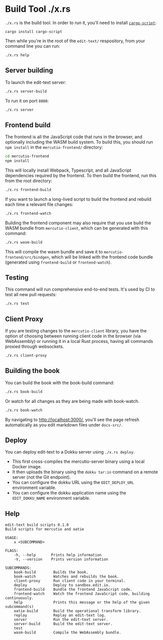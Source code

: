 # Build Tool ./x.rs

`./x.rs` is the build tool. In order to run it, you'll need to install [`cargo-script`](https://github.com/DanielKeep/cargo-script):

```
cargo install cargo-script
```

Then while you're in the root of the `edit-text/` respository, from your command line you can run:

```sh
./x.rs help
```

## Server building

To launch the edit-text server:

```sh
./x.rs server-build
```

To run it on port `8000`:

```sh
./x.rs server
```

## Frontend build

The frontend is all the JavaScript code that runs in the browser, and optionally including the WASM build system. To build this, you should run `npm install` in the `mercutio-frontend/` directory:

```sh
cd mercutio-frontend
npm install
```

This will locally install Webpack, Typescript, and all JavaScript dependencies required by the frontend. To then build the frontend, run this from the root directory:

```sh
./x.rs frontend-build
```

If you want to launch a long-lived script to build the frontend and rebuild each time a relevant file changes:

```sh
./x.rs frontend-watch
```

Building the frontend component may also require that you use build the WASM bundle from `mercutio-client`, which can be generated with this command:

```sh
./x.rs wasm-build
```

This will compile the wasm bundle and save it to `mercutio-frontend/src/bindgen`, which will be linked with the frontend code bundle (generated using `frontend-build` or `frontend-watch`).

## Testing

This command will run comprehensive end-to-end tests. It's used by CI to test all new pull requests:

```sh
./x.rs test
```

## Client Proxy

If you are testing changes to the `mercutio-client` library, you have the option of choosing between running client code in the browser (via WebAssembly) or running it in a local Rust process, having all commands proxied through websockets.

```sh
./x.rs client-proxy
```

## Building the book

You can build the book with the book-build command:

```sh
./x.rs book-build
```

Or watch for all changes as they are being made with book-watch.

```sh
./x.rs book-watch
```

By navigating to <http://localhost:3000/>, you'll see the page refresh automatically as you edit markdown files under `docs-src/`.

## Deploy

You can deploy edit-text to a Dokku server using `./x.rs deploy`.

* This first cross-compiles the mercutio-server binary using a local Docker image.
* It then uploads the binary using the `dokku tar:in` command on a remote server (not the Git endpoint).
* You can configure the dokku URL using the `EDIT_DEPLOY_URL` environment variable.
* You can configure the dokku application name using the `EDIT_DOKKU_NAME` environment variable.

## Help

```
edit-text build scripts 0.1.0
Build scripts for mercutio and oatie

USAGE:
    x <SUBCOMMAND>

FLAGS:
    -h, --help       Prints help information
    -V, --version    Prints version information

SUBCOMMANDS:
    book-build        Builds the book.
    book-watch        Watches and rebuilds the book.
    client-proxy      Run client code in your terminal.
    deploy            Deploy to sandbox.edit.io.
    frontend-build    Bundle the frontend JavaScript code.
    frontend-watch    Watch the frontend JavaScript code, building continuously.
    help              Prints this message or the help of the given subcommand(s)
    oatie-build       Build the operational transform library.
    replay            Replay an edit-text log.
    server            Run the edit-text server.
    server-build      Build the edit-text server.
    test              
    wasm-build        Compile the WebAssembly bundle.
```
